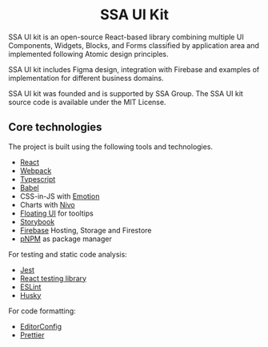 <h1 align="center">SSA UI Kit</h1>

SSA UI kit is an open-source React-based library combining multiple UI Components, Widgets, Blocks, and Forms classified by application area and implemented following Atomic design principles.  

SSA UI kit includes Figma design, integration with Firebase and examples of implementation for different business domains.  

SSA UI kit was founded and is supported by SSA Group. The SSA UI kit source code is available under the MIT License.  

## Core technologies
The project is built using the following tools and technologies.  

- [React](https://react.dev/)
- [Webpack](https://webpack.js.org/)
- [Typescript](https://www.typescriptlang.org/)
- [Babel](https://babeljs.io/)
- CSS-in-JS with [Emotion](https://emotion.sh/docs/introduction)
- Charts with [Nivo](https://nivo.rocks/)
- [Floating UI](https://floating-ui.com/) for tooltips  
- [Storybook](https://storybook.js.org/)
- [Firebase](https://firebase.google.com/) Hosting, Storage and Firestore 
- [pNPM](https://pnpm.io/) as package manager

For testing and static code analysis:
- [Jest](https://jestjs.io/)
- [React testing library](https://testing-library.com/docs/react-testing-library/intro/)
- [ESLint](https://eslint.org/)
- [Husky](https://typicode.github.io/husky/)

For code formatting:
- [EditorConfig](https://editorconfig.org/)
- [Prettier](https://prettier.io/)
